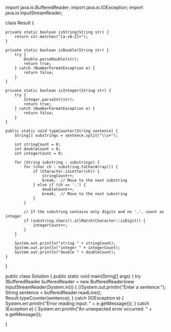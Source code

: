 import java.io.BufferedReader;
import java.io.IOException;
import java.io.InputStreamReader;

class Result {

    private static boolean isString(String str) {
        return str.matches("[a-zA-Z]+");
    }

    private static boolean isDouble(String str) {
        try {
            Double.parseDouble(str);
            return true;
        } catch (NumberFormatException e) {
            return false;
        }
    }

    private static boolean isInteger(String str) {
        try {
            Integer.parseInt(str);
            return true;
        } catch (NumberFormatException e) {
            return false;
        }
    }

    public static void typeCounter(String sentence) {
        String[] substrings = sentence.split("\\s+");

        int stringCount = 0;
        int doubleCount = 0;
        int integerCount = 0;

        for (String substring : substrings) {
            for (char ch : substring.toCharArray()) {
                if (Character.isLetter(ch)) {
                    stringCount++;
                    break;  // Move to the next substring
                } else if (ch == '.') {
                    doubleCount++;
                    break;  // Move to the next substring
                }
            }

            // If the substring contains only digits and no '.', count as integer
            if (substring.chars().allMatch(Character::isDigit)) {
                integerCount++;
            }
        }

        System.out.println("string " + stringCount);
        System.out.println("integer " + integerCount);
        System.out.println("double " + doubleCount);
    }
}

public class Solution {
    public static void main(String[] args) {
        try (BufferedReader bufferedReader = new BufferedReader(new InputStreamReader(System.in))) {
            //System.out.println("Enter a sentence:");
            String sentence = bufferedReader.readLine();
            Result.typeCounter(sentence);
        } catch (IOException e) {
            System.err.println("Error reading input: " + e.getMessage());
        } catch (Exception e) {
            System.err.println("An unexpected error occurred: " + e.getMessage());
            

}
